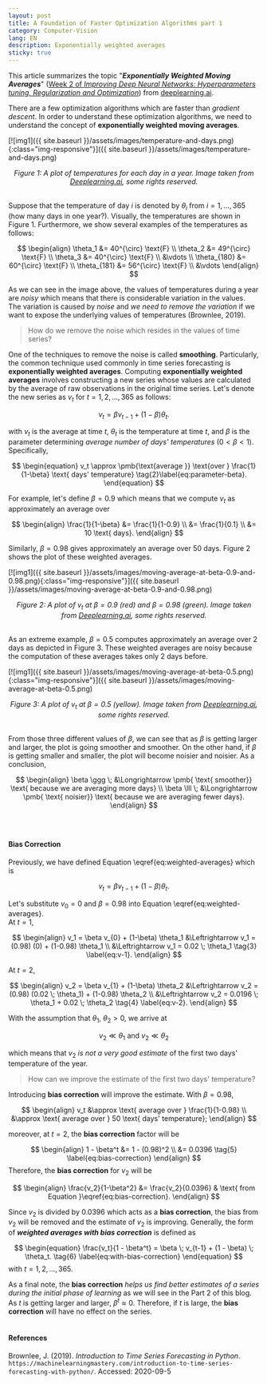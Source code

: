 ```yaml
---
layout: post
title: A Foundation of Faster Optimization Algorithms part 1
category: Computer-Vision
lang: EN
description: Exponentially weighted averages
sticky: true
---
```


This article summarizes the topic "_**Exponentially Weighted Moving Averages**_" ([Week 2 of _Improving Deep Neural Networks: Hyperparameters tuning, Regularization and Optimization_](https://www.coursera.org/learn/deep-neural-network/home/week/2)) from [deeplearning.ai](https://www.coursera.org/specializations/deep-learning?).
   
There are a few optimization algorithms which are faster than _gradient descent_. In order to understand these optimization algorithms, we need to understand the concept of **exponentially weighted moving averages**. 

[![img1]({{ site.baseurl }}/assets/images/temperature-and-days.png){:class="img-responsive"}]({{ site.baseurl }}/assets/images/temperature-and-days.png)*<center>$\pmb{\text{Figure 1}}$: A plot of temperatures for each day in a year. Image taken from <a href="https://www.coursera.org/learn/deep-neural-network/lecture/duStO/exponentially-weighted-averages">Deeplearning.ai</a>, some rights reserved.</center>*
<br/>      

Suppose that the temperature of day $i$ is denoted by $\theta_i$ from $i=1, \ldots, 365$ (how many days in one year?). Visually, the temperatures are shown in $\text{Figure 1}$. Furthermore, we show several examples of the temperatures as follows:

$$ \begin{align}
	\theta_1 &= 40^{\circ} \text{F} \\
	\theta_2 &= 49^{\circ} \text{F} \\
	\theta_3 &= 40^{\circ} \text{F} \\	
	         &\vdots \\
	\theta_{180} &= 60^{\circ} \text{F} \\		         
	\theta_{181} &= 56^{\circ} \text{F} \\		      
			&\vdots
\end{align} $$

As we can see in the image above, the values of temperatures during a year are _noisy_ which means that there is considerable variation in the values. The variation is caused by _noise_ and _we need to remove the variation_ if we want to expose the underlying values of temperatures (Brownlee, 2019).    

> How do we remove the noise which resides in the values of time series?
   
One of the techniques to remove the noise is called **smoothing**. Particularly, the common technique used commonly in time series forecasting is **exponentially weighted averages**. Computing **exponentially weighted averages** involves constructing a new series whose values are calculated by the average of raw observations in the original time series. Let's denote the new series as $v_t$ for $t=1, 2, \ldots, 365$ as follows:

$$
	\begin{equation}
 		v_t = \beta v_{t-1} + (1-\beta) \theta_t \tag{1}\label{eq:weighted-averages}. 
	\end{equation}
$$ 

with $v_t$ is the average at time $t$, $\theta_t$ is the temperature at time $t$, and $\beta$ is the parameter determining _average number of days' temperatures_ ($0 < \beta < 1$). Specifically, 

$$ \begin{equation}
v_t \approx \pmb{\text{average }} \text{over } \frac{1}{1-\beta} \text{ days' temperature} \tag{2}\label{eq:parameter-beta}. 
\end{equation}
$$

For example, let's define $\beta = 0.9$ which means that we compute $v_t$ as approximately an average over

$$ \begin{align}
	\frac{1}{1-\beta} &= \frac{1}{1-0.9} \\
	                  &= \frac{1}{0.1} \\
	                  &= 10 \text{ days}.
\end{align}
$$

Similarly, $\beta = 0.98$ gives approximately an average over $50 \text{ days}$.
$\text{Figure 2}$ shows the plot of these weighted averages.

[![img1]({{ site.baseurl }}/assets/images/moving-average-at-beta-0.9-and-0.98.png){:class="img-responsive"}]({{ site.baseurl }}/assets/images/moving-average-at-beta-0.9-and-0.98.png)*<center>$\pmb{\text{Figure 2}}$: A plot of $v_t$ at $\beta=0.9$ ($\pmb{\text{red}}$) and $\beta=0.98$ ($\pmb{\text{green}}$). Image taken from <a href="https://www.coursera.org/learn/deep-neural-network/lecture/duStO/exponentially-weighted-averages">Deeplearning.ai</a>, some rights reserved.</center>*
<br/>   

As an extreme example, $\beta = 0.5$ computes approximately an average over $2 \text{ days}$ as depicted in $\text{Figure 3}$. These weighted averages are noisy because the computation of these averages takes only $2 \text{ days}$ before.  

[![img1]({{ site.baseurl }}/assets/images/moving-average-at-beta-0.5.png){:class="img-responsive"}]({{ site.baseurl }}/assets/images/moving-average-at-beta-0.5.png)*<center>$\pmb{\text{Figure 3}}$: A plot of $v_t$ at $\beta=0.5$ ($\pmb{\text{yellow}}$). Image taken from <a href="https://www.coursera.org/learn/deep-neural-network/lecture/duStO/exponentially-weighted-averages">Deeplearning.ai</a>, some rights reserved.</center>*
<br/>      

From those three different values of $\beta$, we can see that as $\beta$ is getting larger and larger, the plot is going smoother and smoother. On the other hand, if $\beta$ is getting smaller and smaller, the plot will become noisier and noisier. As a conclusion, 

$$ \begin{align}
	\beta \ggg \; &\Longrightarrow \pmb{ \text{ smoother}}  \text{ because we are averaging more days} \\
	\beta \lll \; &\Longrightarrow \pmb{ \text{ noisier}} \text{ because we are averaging fewer days}.
\end{align}
$$   
<br/>
#### **Bias Correction**
Previously, we have defined Equation \eqref{eq:weighted-averages} which is

$$
	\begin{equation}
 		v_t = \beta v_{t-1} + (1-\beta) \theta_t. 
	\end{equation}
$$ 

Let's substitute $v_{0} = 0$ and $\beta = 0.98$ into Equation \eqref{eq:weighted-averages}.    
At $t=1$,

$$
	\begin{align}
		v_1 = \beta v_{0} + (1-\beta) \theta_1 &\Leftrightarrow v_1 = (0.98) (0) + (1-0.98) \theta_1 \\
                                               &\Leftrightarrow v_1 = 0.02 \; \theta_1 \tag{3} \label{eq:v-1}.
	\end{align}
$$   
   
At $t=2$,

$$
	\begin{align}
		v_2 = \beta v_{1} + (1-\beta) \theta_2 &\Leftrightarrow v_2 = (0.98) (0.02 \; \theta_1)  + (1-0.98) \theta_2 \\
                                               &\Leftrightarrow v_2 = 0.0196 \; \theta_1 + 0.02 \; \theta_2 \tag{4} \label{eq:v-2}.
	\end{align}
$$   

With the assumption that $\theta_1$, $\theta_2 > 0$, we arrive at 

$$ \begin{equation}
v_2 \ll \theta_1 \text{ and } v_2 \ll \theta_2
 \end{equation}$$

which means that $v_2$ _is not a very good estimate_ of the first two days' temperature of the year. 

> How can we improve the estimate of the first two days' temperature?   
   
Introducing **bias correction** will improve the estimate. With $\beta = 0.98$, 

$$
	\begin{align}
		v_t &\approx \text{ average over } \frac{1}{1-0.98} \\
			&\approx \text{ average over } 50 \text{ days' temperature};
	\end{align}
$$

moreover, at $t=2$, the **bias correction** factor will be

$$
	\begin{align}
		1 - \beta^t &= 1 - (0.98)^2 \\
		            &= 0.0396 \tag{5} \label{eq:bias-correction}
	\end{align}
$$
Therefore, the **bias correction** for $v_2$ will be

$$
	\begin{align}
		\frac{v_2}{1-\beta^2} &= \frac{v_2}{0.0396} & \text{ from Equation }\eqref{eq:bias-correction}.
	\end{align}
$$

Since $v_2$ is divided by $0.0396$ which acts as a **bias correction**, the bias from $v_2$ will be removed and the estimate of $v_2$ is improving. Generally, the form of _**weighted averages with bias correction**_ is defined as

$$
	\begin{equation}
		\frac{v_t}{1 - \beta^t} = \beta \; v_{t-1} + (1 - \beta) \; \theta_t. \tag{6} \label{eq:with-bias-correction}
	\end{equation}
$$
with $t=1,2, \ldots, 365$.

As a final note, the **bias correction** _helps us find better estimates of a series during the initial phase of learning_ as we will see in the Part 2 of this blog. As $t$ is getting larger and larger, $\beta^t \approx 0$. Therefore, if $t$ is large, the **bias correction** will have no effect on the series.    
<br/>
#### **References**
Brownlee, J. (2019). _Introduction to Time Series Forecasting in Python_. `https://machinelearningmastery.com/introduction-to-time-series-forecasting-with-python/`. Accessed: 2020-09-5